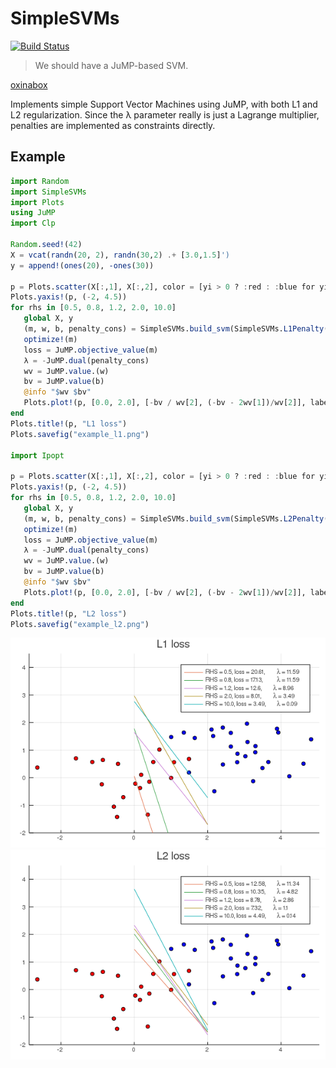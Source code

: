 # SimpleSVMs

[![Build Status](https://travis-ci.org/matbesancon/SimpleSVMs.jl.svg?branch=master)](https://travis-ci.org/matbesancon/SimpleSVMs.jl)

> We should have a JuMP-based SVM.

[oxinabox](https://github.com/oxinabox)  

Implements simple Support Vector Machines using JuMP, with both L1 and L2
regularization. Since the λ parameter really is just a Lagrange multiplier,
penalties are implemented as constraints directly.

## Example

```julia
import Random
import SimpleSVMs
import Plots
using JuMP
import Clp

Random.seed!(42)
X = vcat(randn(20, 2), randn(30,2) .+ [3.0,1.5]')
y = append!(ones(20), -ones(30))

p = Plots.scatter(X[:,1], X[:,2], color = [yi > 0 ? :red : :blue for yi in y], label = "")
Plots.yaxis!(p, (-2, 4.5))
for rhs in [0.5, 0.8, 1.2, 2.0, 10.0]
   global X, y
   (m, w, b, penalty_cons) = SimpleSVMs.build_svm(SimpleSVMs.L1Penalty(rhs), X, y, with_optimizer(Clp.Optimizer, LogLevel = 0))
   optimize!(m)
   loss = JuMP.objective_value(m)
   λ = -JuMP.dual(penalty_cons)
   wv = JuMP.value.(w)
   bv = JuMP.value(b)
   @info "$wv $bv"
   Plots.plot!(p, [0.0, 2.0], [-bv / wv[2], (-bv - 2wv[1])/wv[2]], label = "RHS = $(rhs), loss = $(round(loss, digits=2)), \\lambda = $(round(λ, digits=2))")
end
Plots.title!(p, "L1 loss")
Plots.savefig("example_l1.png")

import Ipopt

p = Plots.scatter(X[:,1], X[:,2], color = [yi > 0 ? :red : :blue for yi in y], label = "")
Plots.yaxis!(p, (-2, 4.5))
for rhs in [0.5, 0.8, 1.2, 2.0, 10.0]
   global X, y
   (m, w, b, penalty_cons) = SimpleSVMs.build_svm(SimpleSVMs.L2Penalty(rhs), X, y, with_optimizer(Ipopt.Optimizer))
   optimize!(m)
   loss = JuMP.objective_value(m)
   λ = -JuMP.dual(penalty_cons)
   wv = JuMP.value.(w)
   bv = JuMP.value(b)
   @info "$wv $bv"
   Plots.plot!(p, [0.0, 2.0], [-bv / wv[2], (-bv - 2wv[1])/wv[2]], label = "RHS = $(rhs), loss = $(round(loss, digits=2)), \\lambda = $(round(λ, digits=2))")
end
Plots.title!(p, "L2 loss")
Plots.savefig("example_l2.png")
```

![](img/example_l1.png)
![](img/example_l2.png)
